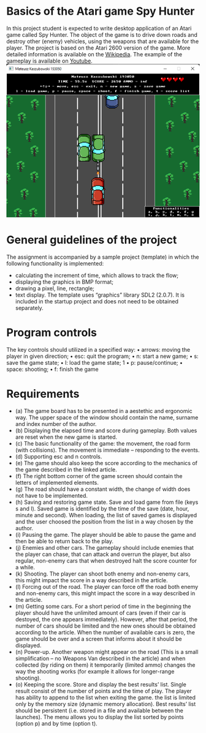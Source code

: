 # Basics of the Atari game Spy Hunter
In this project student is expected to write desktop application of an Atari game called Spy Hunter. The
object of the game is to drive down roads and destroy other (enemy) vehicles, using the weapons that are
available for the player. The project is based on the Atari 2600 version of the game. More detailed information
is available on the [Wikipedia](https://en.wikipedia.org/wiki/Spy_Hunter). The example of the gameplay is available on [Youtube](https://www.youtube.com/watch?v=DLyJS8mlCLY).
![Exemplary gameplay](exemplary-gameplay.png)
# General guidelines of the project
The assignment is accompanied by a sample project (template) in which the following functionality is implemented:
- calculating the increment of time, which allows to track the flow;
- displaying the graphics in BMP format;
- drawing a pixel, line, rectangle;
- text display.
The template uses “graphics” library SDL2 (2.0.7). It is included in the startup project
and does not need to be obtained separately.
# Program controls
The key controls should utilized in a specified way:
• arrows: moving the player in given direction;
• esc: quit the program;
• n: start a new game;
• s: save the game state;
• l: load the game state;
1
• p: pause/continue;
• space: shooting;
• f: finish the game
# Requirements
- (a) The game board has to be presented in a aestethic and ergonomic way. The upper space of the window
should contain the name, surname and index number of the author.
- (b) Displaying the elapsed time and score during gameplay. Both values are reset when the new game is
started.
- (c) The basic functionality of the game: the movement, the road form (with collisions). The movement is
immediate – responding to the events.
- (d) Supporting esc and n controls.
- (e) The game should also keep the score according to the mechanics of the game described in the linked
article.
- (f) The right bottom corner of the game screen should contain the letters of implemented elements.
- (g) The road should have a constant width, the change of width does not have to be implemented.
- (h) Saving and restoring game state. Save and load game from file (keys s and l). Saved game
is identified by the time of the save (date, hour, minute and second). When loading, the list of saved
games is displayed and the user choosed the position from the list in a way chosen by the author.
- (i) Pausing the game. The player should be able to pause the game and then be able to return back
to the play.
- (j) Enemies and other cars. The gameplay should include enemies that the player can chase, that
can attack and overrun the player, but also regular, non-enemy cars that when destroyed halt the score
counter for a while.
- (k) Shooting. The player can shoot both enemy and non-enemy cars, this might impact the score in
a way described in the article.
- (l) Forcing out of the road. The player can force off the road both enemy and non-enemy cars, this
might impact the score in a way described in the article.
- (m) Getting some cars. For a short period of time in the beginning the player should have the unlimited
amount of cars (even if their car is destoyed, the one appears immediately). However, after that period,
the number of cars should be limited and the new ones should be obtained according to the article.
When the number of available cars is zero, the game should be over and a screen that informs about
it should be displayed.
- (n) Power-up. Another weapon might appear on the road (This is a small simplification – no Weapons Van described in the article) and when collected (by riding on them) it temporarily (limited ammo)
changes the way the shooting works (for example it allows for longer-range shooting).
- (o) Keeping the score. Store and display the best results’ list. Single result consist of the number of
points and the time of play. The player has ability to append to the list when exiting the game. the list
is limited only by the memory size (dynamic memory allocation). Best results’ list should be persistent
(i.e. stored in a file and available between the launches). The menu allows you to display the list sorted
by points (option p) and by time (option t).
